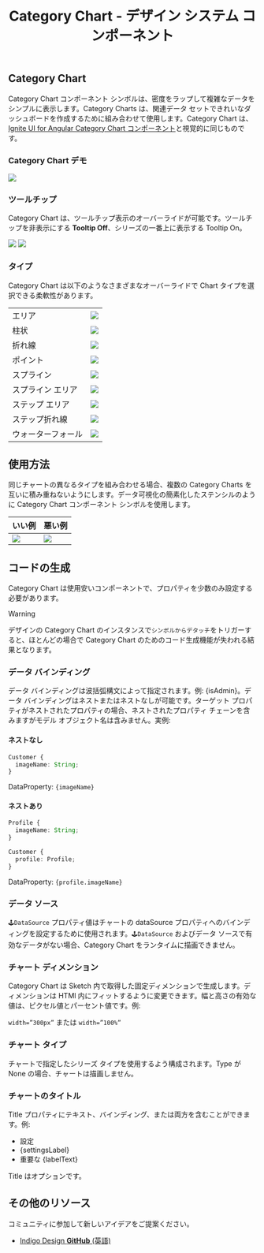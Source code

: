 ﻿---
title: Category Chart - デザイン システム コンポーネント
_description: Category Chart コンポーネント シンボルは、複雑なデータをシンプルに表示します。
_keywords: デザイン システム, Sketch, Ignite UI for Angular, コンポーネント, UI ライブラリ, ウィジェット
_language: ja
---

## Category Chart

Category Chart コンポーネント シンボルは、密度をラップして複雑なデータをシンプルに表示します。Category Charts は、関連データ セットできれいなダッシュボードを作成するために組み合わせて使用します。Category Chart は、[Ignite UI for Angular Category Chart コンポーネント](https://jp.infragistics.com/products/ignite-ui-angular/angular/components/categorychart.html)と視覚的に同じものです。

### Category Chart デモ

<img src="../images/category_chart_demo.png" srcset="../images/category_chart_demo@2x.png 2x" />

### ツールチップ

Category Chart は、ツールチップ表示のオーバーライドが可能です。ツールチップを非表示にする **Tooltip Off**、シリーズの一番上に表示する Tooltip On。

<img src="../images/chart_category_tooltip-off.png" srcset="../images/chart_category_tooltip-off@2x.png 2x" />
<img src="../images/chart_category_tooltip-on.png" srcset="../images/chart_category_tooltip-on@2x.png 2x" />

### タイプ

Category Chart は以下のようなさまざまなオーバーライドで Chart タイプを選択できる柔軟性があります。

|             |                                               |
| ----------- | --------------------------------------------- |
| エリア        | <img src="../images/chart_category_area.png" srcset="../images/chart_category_area@2x.png 2x" />        |
| 柱状      | <img src="../images/chart_category_column.png" srcset="../images/chart_category_column@2x.png 2x" />      |
| 折れ線        | <img src="../images/chart_category_line.png" srcset="../images/chart_category_line@2x.png 2x" />        |
| ポイント       | <img src="../images/chart_category_point.png" srcset="../images/chart_category_point@2x.png 2x" />       |
| スプライン      | <img src="../images/chart_category_spline.png" srcset="../images/chart_category_spline@2x.png 2x" />      |
| スプライン エリア | <img src="../images/chart_category_spline-area.png" srcset="../images/chart_category_spline-area@2x.png 2x" /> |
| ステップ エリア   | <img src="../images/chart_category_step-area.png" srcset="../images/chart_category_step-area@2x.png 2x" />   |
| ステップ折れ線   | <img src="../images/chart_category_step-line.png" srcset="../images/chart_category_step-line@2x.png 2x" />   |
| ウォーターフォール   | <img src="../images/chart_category_waterfall.png" srcset="../images/chart_category_waterfall@2x.png 2x" />   |

## 使用方法

同じチャートの異なるタイプを組み合わせる場合、複数の Category Charts を互いに積み重ねないようにします。データ可視化の簡素化したステンシルのように Category Chart コンポーネント シンボルを使用します。

| いい例                                   | 悪い例                                   |
| ------------------------------------- | --------------------------------------- |
| <img src="../images/chart_category_do1.png" srcset="../images/chart_category_do1@2x.png 2x" /> | <img src="../images/chart_category_dont1.png" srcset="../images/chart_category_dont1@2x.png 2x" /> |

## コードの生成

Category Chart は使用安いコンポーネントで、プロパティを少数のみ設定する必要があります。

> [!WARNING]
> デザインの Category Chart のインスタンスで`シンボルからデタッチ`をトリガーすると、ほとんどの場合で Category Chart のためのコード生成機能が失われる結果となります。

### データ バインディング

データ バインディングは波括弧構文によって指定されます。例: {isAdmin}。データ バインディングはネストまたはネストなしが可能です。ターゲット プロパティがネストされたプロパティの場合、ネストされたプロパティ チェーンを含みますがモデル オブジェクト名は含みません。実例:

#### ネストなし

```typescript
Customer {
  imageName: String;
}
```
DataProperty: `{imageName}`

#### ネストあり

```typescript
Profile {
  imageName: String;
}

Customer {
  profile: Profile;
}
```
DataProperty: `{profile.imageName}`

### データ ソース

`🕹️DataSource` プロパティ値はチャートの dataSource プロパティへのバインディングを設定するために使用されます。`🕹️DataSource` およびデータ ソースで有効なデータがない場合、Category Chart をランタイムに描画できません。

### チャート ディメンション

Category Chart は Sketch 内で取得した固定ディメンションで生成します。ディメンションは HTMl 内にフィットするように変更できます。幅と高さの有効な値は、ピクセル値とパーセント値です。例:

`width=”300px”` または `width=”100%”`

### チャート タイプ

チャートで指定したシリーズ タイプを使用するよう構成されます。Type が None の場合、チャートは描画しません。

### チャートのタイトル

Title プロパティにテキスト、バインディング、または両方を含むことができます。例:

- 設定
- {settingsLabel}
- 重要な {labelText}

Title はオプションです。

## その他のリソース

コミュニティに参加して新しいアイデアをご提案ください。

- [Indigo Design **GitHub** (英語)](https://github.com/IgniteUI/design-system-docfx)
